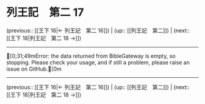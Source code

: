 # 列王記　第二 17

(previous:: [[王下 16|← 列王記　第二 16]]) | (up:: [[列王記　第二]]) | (next:: [[王下 18|列王記　第二 18 →]])

***
[0;31;49mError: the data returned from BibleGateway is empty, so stopping. Please check your usage, and if still a problem, please raise an issue on GitHub.[0m

***

(previous:: [[王下 16|← 列王記　第二 16]]) | (up:: [[列王記　第二]]) | (next:: [[王下 18|列王記　第二 18 →]])

